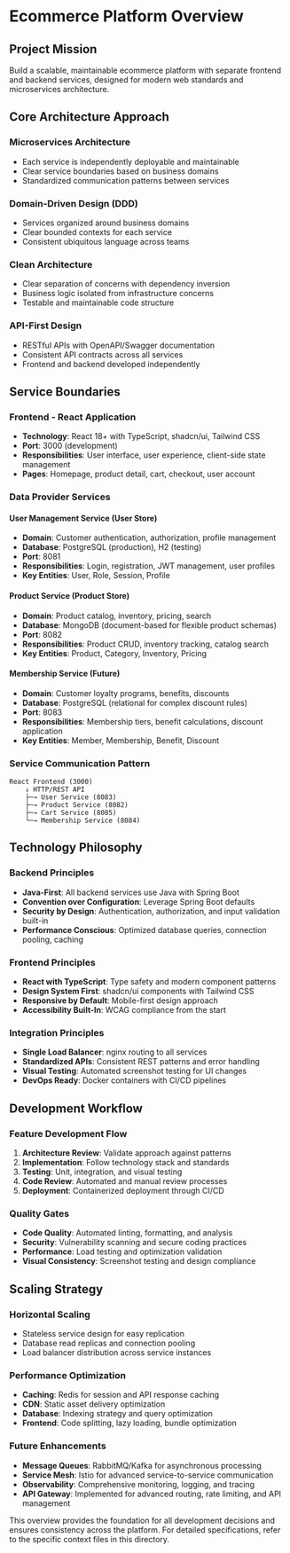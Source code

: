 # Ecommerce Platform Overview

## Project Mission

Build a scalable, maintainable ecommerce platform with separate frontend and backend services, designed for modern web standards and microservices architecture.

## Core Architecture Approach

### **Microservices Architecture**
- Each service is independently deployable and maintainable
- Clear service boundaries based on business domains
- Standardized communication patterns between services

### **Domain-Driven Design (DDD)**
- Services organized around business domains
- Clear bounded contexts for each service
- Consistent ubiquitous language across teams

### **Clean Architecture**
- Clear separation of concerns with dependency inversion
- Business logic isolated from infrastructure concerns
- Testable and maintainable code structure

### **API-First Design**
- RESTful APIs with OpenAPI/Swagger documentation
- Consistent API contracts across all services
- Frontend and backend developed independently

## Service Boundaries

### **Frontend - React Application**
- **Technology**: React 18+ with TypeScript, shadcn/ui, Tailwind CSS
- **Port**: 3000 (development)
- **Responsibilities**: User interface, user experience, client-side state management
- **Pages**: Homepage, product detail, cart, checkout, user account



### **Data Provider Services**

#### **User Management Service (User Store)**
- **Domain**: Customer authentication, authorization, profile management
- **Database**: PostgreSQL (production), H2 (testing)
- **Port**: 8081
- **Responsibilities**: Login, registration, JWT management, user profiles
- **Key Entities**: User, Role, Session, Profile

#### **Product Service (Product Store)**
- **Domain**: Product catalog, inventory, pricing, search
- **Database**: MongoDB (document-based for flexible product schemas)
- **Port**: 8082
- **Responsibilities**: Product CRUD, inventory tracking, catalog search
- **Key Entities**: Product, Category, Inventory, Pricing

#### **Membership Service** (Future)
- **Domain**: Customer loyalty programs, benefits, discounts
- **Database**: PostgreSQL (relational for complex discount rules)
- **Port**: 8083
- **Responsibilities**: Membership tiers, benefit calculations, discount application
- **Key Entities**: Member, Membership, Benefit, Discount

### **Service Communication Pattern**
```
React Frontend (3000)
    ↓ HTTP/REST API
    ├─→ User Service (8083)
    ├─→ Product Service (8082)
    ├─→ Cart Service (8085)
    └─→ Membership Service (8084)
```

## Technology Philosophy

### **Backend Principles**
- **Java-First**: All backend services use Java with Spring Boot
- **Convention over Configuration**: Leverage Spring Boot defaults
- **Security by Design**: Authentication, authorization, and input validation built-in
- **Performance Conscious**: Optimized database queries, connection pooling, caching

### **Frontend Principles**
- **React with TypeScript**: Type safety and modern component patterns
- **Design System First**: shadcn/ui components with Tailwind CSS
- **Responsive by Default**: Mobile-first design approach
- **Accessibility Built-In**: WCAG compliance from the start

### **Integration Principles**
- **Single Load Balancer**: nginx routing to all services
- **Standardized APIs**: Consistent REST patterns and error handling
- **Visual Testing**: Automated screenshot testing for UI changes
- **DevOps Ready**: Docker containers with CI/CD pipelines

## Development Workflow

### **Feature Development Flow**
1. **Architecture Review**: Validate approach against patterns
2. **Implementation**: Follow technology stack and standards
3. **Testing**: Unit, integration, and visual testing
4. **Code Review**: Automated and manual review processes
5. **Deployment**: Containerized deployment through CI/CD

### **Quality Gates**
- **Code Quality**: Automated linting, formatting, and analysis
- **Security**: Vulnerability scanning and secure coding practices
- **Performance**: Load testing and optimization validation
- **Visual Consistency**: Screenshot testing and design compliance

## Scaling Strategy

### **Horizontal Scaling**
- Stateless service design for easy replication
- Database read replicas and connection pooling
- Load balancer distribution across service instances

### **Performance Optimization**
- **Caching**: Redis for session and API response caching
- **CDN**: Static asset delivery optimization
- **Database**: Indexing strategy and query optimization
- **Frontend**: Code splitting, lazy loading, bundle optimization

### **Future Enhancements**
- **Message Queues**: RabbitMQ/Kafka for asynchronous processing
- **Service Mesh**: Istio for advanced service-to-service communication
- **Observability**: Comprehensive monitoring, logging, and tracing
- **API Gateway**: Implemented for advanced routing, rate limiting, and API management

This overview provides the foundation for all development decisions and ensures consistency across the platform. For detailed specifications, refer to the specific context files in this directory.